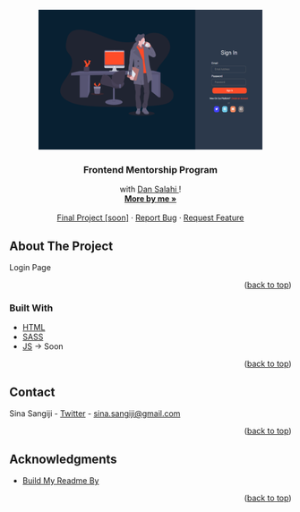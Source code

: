 <div id="top"></div>

<!-- PROJECT LOGO -->
<br />
<div align="center">
  <a href="https://cenaei.github.io/Axies/">
    <img src="Screenshot.png" alt="Logo" width="400" height="250">
  </a>

<h3 align="center">Frontend Mentorship Program</h3>

  <p align="center">
    with <a href="https://github.com/DanSalahi">Dan Salahi </a>!
    <br />
    <a href="https://github.com/cenaei"><strong>More by me »</strong></a>
    <br />
    <br />
    <a href="https://github.com/cenaei">Final Project [soon]</a>
    ·
    <a href="https://github.com/cenaei/frontend-mentorship-challenge/issues">Report Bug</a>
    ·
    <a href="https://github.com/cenaei/frontend-mentorship-challenge/issues">Request Feature</a>
  </p>
</div>


<!-- ABOUT THE PROJECT -->
## About The Project

<p> Login Page</p>


<p align="right">(<a href="#top">back to top</a>)</p>


### Built With
* [HTML](https://html.spec.whatwg.org/)
* [SASS](https://sass-lang.com/) 
* [JS](https://www.javascript.com/) -> Soon

<p align="right">(<a href="#top">back to top</a>)</p>



<!-- CONTACT -->
## Contact

Sina Sangiji - [Twitter](https://twitter.com/twitter_handle) - sina.sangiji@gmail.com

<p align="right">(<a href="#top">back to top</a>)</p>



<!-- ACKNOWLEDGMENTS -->
## Acknowledgments

* [Build My Readme By](https://github.com/othneildrew/Best-README-Template)

<p align="right">(<a href="#top">back to top</a>)</p>
